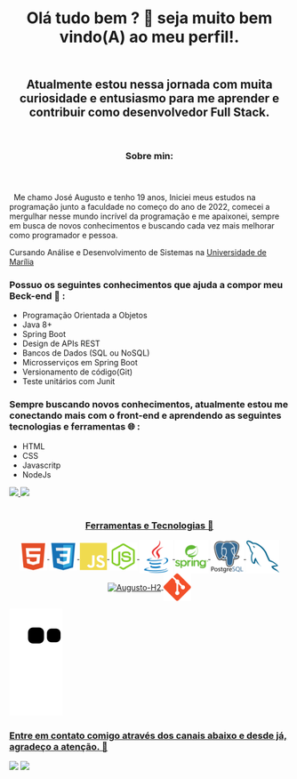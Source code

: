 <header>
<h1>Olá tudo bem ? 👋 seja muito bem vindo(A) ao meu perfil!. </h1>
 </header> 
<section>
 <header>
   <h2>Atualmente estou nessa jornada com muita curiosidade e entusiasmo para me aprender e contribuir como desenvolvedor Full Stack.  </h2>
 </header>
 <article>
   
   <header>
      <h3>Sobre min: </h3>
   </header>
   <p> 
   &nbsp Me chamo José Augusto e tenho 19 anos, Iniciei meus estudos na programação junto a faculdade no começo do ano de 2022, comecei a mergulhar nesse mundo incrível da programação e me apaixonei, sempre em busca de novos conhecimentos e buscando cada vez mais melhorar como programador e pessoa.
   </p>
  
   <p>Cursando Análise e Desenvolvimento de Sistemas na <a href="https://oficial.unimar.br/%22%3EUNIMAR ">Universidade de Marília</a></p>
  
   <h3> Possuo os seguintes conhecimentos que ajuda a compor meu Beck-end 🧱 : </h3>
    <ul>
     <li>Programação Orientada a Objetos</li> 
     <li>Java 8+</li>
     <li>Spring Boot</li>
     <li>Design de APIs REST</li>
     <li>Bancos de Dados (SQL ou NoSQL)</li>
     <li>Microsserviços em Spring Boot</li>
     <li>Versionamento de código(Git)</li>
     <li>Teste unitários com Junit</li>
    </ul>
 
  <h3>Sempre buscando novos conhecimentos, atualmente estou me conectando mais com o front-end e aprendendo as seguintes tecnologias e ferramentas 🌐 :</h3>
    <ul>
     <li>HTML</li>
     <li>CSS</li>
     <li>Javascritp</li>
     <li>NodeJs</li>
    </ul>
</article>

</section>
<div>
  <a href="https://github.com/AugustoMello09">
  <img height="180em" src="https://github-readme-stats.vercel.app/api?username=AugustoMello09&show_icons=true&theme=codeSTACKr&include_all_commits=true&count_private=true"/>
  <img height="180em" src="https://github-readme-stats.vercel.app/api/top-langs/?username=AugustoMello09&layout=compact&langs_count=16&theme=codeSTACKr"/>
</div> 

<section> 
<div align="center"><br>

 <h3>Ferramentas e Tecnologias 🧱</h3>
  <img align="center" alt="Augusto-HTML" height="50" width="50" src="https://raw.githubusercontent.com/devicons/devicon/1119b9f84c0290e0f0b38982099a2bd027a48bf1/icons/html5/html5-plain.svg">
<img align="center" alt="Augusto-CSS" height="50" width="50" src="https://raw.githubusercontent.com/devicons/devicon/1119b9f84c0290e0f0b38982099a2bd027a48bf1/icons/css3/css3-original.svg">
 <img align="center" alt="Augusto-JAVASCRIP" height="50" width="50" src="https://raw.githubusercontent.com/devicons/devicon/1119b9f84c0290e0f0b38982099a2bd027a48bf1/icons/javascript/javascript-plain.svg">  
 <img align="center" alt="Augusto-NODEJS" height="50" width="50"
 src="https://raw.githubusercontent.com/devicons/devicon/1119b9f84c0290e0f0b38982099a2bd027a48bf1/icons/nodejs/nodejs-original.svg">
 <img align="center" alt="Augusto-Java" height="60" width="60" src=https://github.com/devicons/devicon/blob/master/icons/java/java-original.svg > 
  <img align="center" alt="Augusto-SpringBoot" height="60" width="60" src="https://raw.githubusercontent.com/devicons/devicon/1119b9f84c0290e0f0b38982099a2bd027a48bf1/icons/spring/spring-original-wordmark.svg">
<img align="center" alt="Augusto-POSTGRESQL" height="60" width="60" src="https://raw.githubusercontent.com/devicons/devicon/1119b9f84c0290e0f0b38982099a2bd027a48bf1/icons/postgresql/postgresql-original-wordmark.svg">
 <img align="center" alt="Augusto-MYSQL" height="60" width="60"
src= https://raw.githubusercontent.com/devicons/devicon/1119b9f84c0290e0f0b38982099a2bd027a48bf1/icons/mysql/mysql-original.svg>
 <img align="center" alt="Augusto-H2" height="50" width="50" src="https://user-images.githubusercontent.com/101072311/200666111-2e4878bb-7d5c-4103-a159-fd00d0855a5d.png"> 
 <img align="center" alt="Augusto-GitHub" height="50" width="50" src="https://raw.githubusercontent.com/devicons/devicon/1119b9f84c0290e0f0b38982099a2bd027a48bf1/icons/git/git-original.svg">
   
</div>  
 
![snake gif](https://github.com/AugustoMello09/AugustoMello09/blob/output/github-contribution-grid-snake.svg)  
 
</section> 

<footer> 
<div>

 <h3> Entre em contato comigo através dos canais abaixo e desde já, agradeço a atenção. 🤝 </h3>
  
  <a href="https://www.linkedin.com/in/jos%C3%A9-augusto-794a94234/" target="_blank"><img src="https://img.shields.io/badge/-LinkedIn-%230077B5?style=for-the-badge&logo=linkedin&logoColor=white" target="_blank"></a>
 <a href="mailto:joseaugusto.Mello01@gmail.com" target="_blank"><img src="https://img.shields.io/badge/Gmail-D14836?style=for-the-badge&logo=gmail&logoColor=white" target="_blank"></a>
 

  </div>
</footer> 
